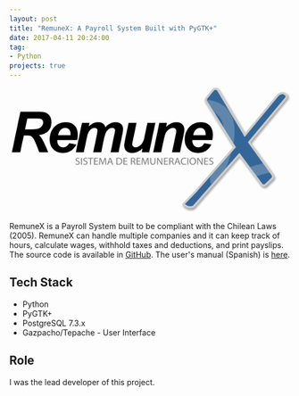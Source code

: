 ```yaml
---
layout: post
title: "RemuneX: A Payroll System Built with PyGTK+"
date: 2017-04-11 20:24:00
tag:
- Python
projects: true
---
```

![Remunex](/assets/images/projects/remunex/Remunex.png)

RemuneX is a Payroll System built to be compliant with the Chilean Laws (2005). RemuneX can handle multiple companies and it can keep track of hours, calculate wages, withhold taxes and deductions, and print payslips. The source code is available in [GitHub](https://github.com/minostro/remunex). The user's manual (Spanish) is [here](https://minostro.gitbooks.io/remunex/content/).

## Tech Stack
* Python
* PyGTK+
* PostgreSQL 7.3.x
* Gazpacho/Tepache - User Interface

## Role
I was the lead developer of this project.
